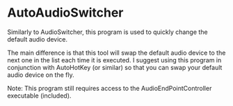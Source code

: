 AutoAudioSwitcher
=============

Similarly to AudioSwitcher, this program is used to quickly change the default audio device.

The main difference is that this tool will swap the default audio device to the next one in the list each time it is executed. I suggest using this program in conjunction with AutoHotKey (or similar) so that you can swap your default audio device on the fly.

Note: This program still requires access to the AudioEndPointController executable (included).

